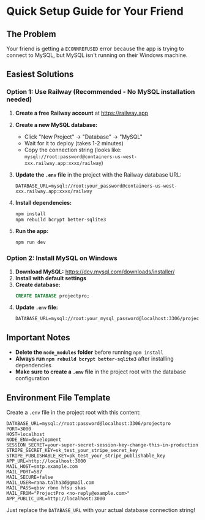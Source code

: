 # Quick Setup Guide for Your Friend

## The Problem
Your friend is getting a `ECONNREFUSED` error because the app is trying to connect to MySQL, but MySQL isn't running on their Windows machine.

## Easiest Solutions

### Option 1: Use Railway (Recommended - No MySQL installation needed)

1. **Create a free Railway account** at https://railway.app
2. **Create a new MySQL database:**
   - Click "New Project" → "Database" → "MySQL"
   - Wait for it to deploy (takes 1-2 minutes)
   - Copy the connection string (looks like: `mysql://root:password@containers-us-west-xxx.railway.app:xxxx/railway`)

3. **Update the `.env` file** in the project with the Railway database URL:
   ```
   DATABASE_URL=mysql://root:your_password@containers-us-west-xxx.railway.app:xxxx/railway
   ```

4. **Install dependencies:**
   ```bash
   npm install
   npm rebuild bcrypt better-sqlite3
   ```

5. **Run the app:**
   ```bash
   npm run dev
   ```

### Option 2: Install MySQL on Windows

1. **Download MySQL:** https://dev.mysql.com/downloads/installer/
2. **Install with default settings**
3. **Create database:**
   ```sql
   CREATE DATABASE projectpro;
   ```
4. **Update `.env` file:**
   ```
   DATABASE_URL=mysql://root:your_mysql_password@localhost:3306/projectpro
   ```

## Important Notes

- **Delete the `node_modules` folder** before running `npm install`
- **Always run `npm rebuild bcrypt better-sqlite3`** after installing dependencies
- **Make sure to create a `.env` file** in the project root with the database configuration

## Environment File Template

Create a `.env` file in the project root with this content:

```
DATABASE_URL=mysql://root:password@localhost:3306/projectpro
PORT=3000
HOST=localhost
NODE_ENV=development
SESSION_SECRET=your-super-secret-session-key-change-this-in-production
STRIPE_SECRET_KEY=sk_test_your_stripe_secret_key
STRIPE_PUBLISHABLE_KEY=pk_test_your_stripe_publishable_key
APP_URL=http://localhost:3000
MAIL_HOST=smtp.example.com
MAIL_PORT=587
MAIL_SECURE=false
MAIL_USER=rana.talha3d@gmail.com
MAIL_PASS=qbsv rbno hfsu skas
MAIL_FROM="ProjectPro <no-reply@example.com>"
APP_PUBLIC_URL=http://localhost:3000
```

Just replace the `DATABASE_URL` with your actual database connection string!
